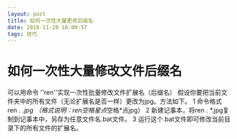 ```yaml
---
layout: post
title: 如何一次性大量更改后缀名
date: 2018-11-28 16:00:57
tags: 技巧
---
```

# 如何一次性大量修改文件后缀名
可以用命令 ''ren''实现一次性批量修改文件扩展名（后缀名）
假设你要把当前文件夹中的所有文件（无论扩展名是否一样）更改为jpg。方法如下。
1 命令格式 ren *.* *.jpg （格式说明：ren空格星点*空格*点jpg）
2 新建记事本，将ren *.* *.jpg复制到记事本中，另存为任意文件名.bat文件。
3 运行这个.bat文件即可修改当前目录下的所有文件的扩展名。 


